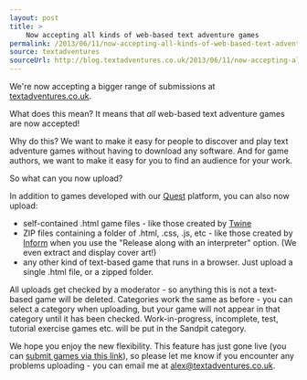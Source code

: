 ```yaml
---
layout: post
title: >
    Now accepting all kinds of web-based text adventure games
permalink: /2013/06/11/now-accepting-all-kinds-of-web-based-text-adventure-games
source: textadventures
sourceUrl: http://blog.textadventures.co.uk/2013/06/11/now-accepting-all-kinds-of-web-based-text-adventure-games/
---
```

We're now accepting a bigger range of submissions at <a href="http://textadventures.co.uk">textadventures.co.uk</a>.

What does this mean? It means that <em>all</em> web-based text adventure games are now accepted!

Why do this? We want to make it easy for people to discover and play text adventure games without having to download any software. And for game authors, we want to make it easy for you to find an audience for your work.

So what can you now upload?

In addition to games developed with our <a href="http://textadventures.co.uk/quest">Quest</a> platform, you can also now upload:
<ul>
	<li>self-contained .html game files - like those created by <a href="http://www.gimcrackd.com/etc/src/">Twine</a></li>
	<li>ZIP files containing a folder of .html, .css, .js, etc - like those created by <a href="http://inform7.com">Inform</a> when you use the "Release along with an interpreter" option. (We even extract and display cover art!)</li>
	<li>any other kind of text-based game that runs in a browser. Just upload a single .html file, or a zipped folder.</li>
</ul>
All uploads get checked by a moderator - so anything this is not a text-based game will be deleted. Categories work the same as before - you can select a category when uploading, but your game will not appear in that category until it has been checked. Work-in-progress, incomplete, test, tutorial exercise games etc. will be put in the Sandpit category.

We hope you enjoy the new flexibility. This feature has just gone live (you can <a href="http://textadventures.co.uk/create/submit">submit games via this link</a>), so please let me know if you encounter any problems uploading - you can email me at <a href="mailto:alex@textadventures.co.uk">alex@textadventures.co.uk</a>.